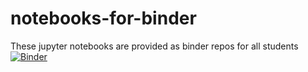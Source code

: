 # notebooks-for-binder
These jupyter notebooks are provided as binder repos for all students
[![Binder](https://mybinder.org/badge_logo.svg)](https://mybinder.org/v2/gh/KVSSetty/ml-notebooks/master)
